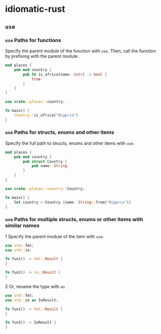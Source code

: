 # idiomatic-rust

## `use`
### `use` Paths for functions
Specify the parent module of the function with `use`. Then, call the function by prefixing with the parent module.

```rust
mod places {
    pub mod country {
        pub fn is_africa(name: &str) -> bool {
            true
        }
    }
}

use crate::places::country;

fn main() {
    country::is_africa("Nigeria")
}
```

### `use` Paths for structs, enums and other items
Specify the full path to structs, enums and other items with `use`.

```rust
mod places {
    pub mod country {
        pub struct Country {
            pub name: String
        }
    }
}

use crate::places::country::Country;

fn main() {
    let country = Country {name: String::from("Nigeria")}
}
```

### `use` Paths for multiple structs, enums or other items with similar names
1 Specify the parent module of the item with `use`.

```rust
use std::fmt;
use std::io;

fn fun1() -> fmt::Result {
}

fn fun2() -> io::Result {
}
```

2 Or, rename the type with `as`
```rust
use std::fmt;
use std::io as IoResult;

fn fun1() -> fmt::Result {
}

fn fun2() -> IoResult {
}
```

